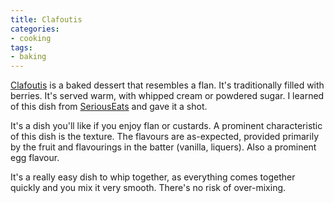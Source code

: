 ```yaml
---
title: Clafoutis
categories:
- cooking
tags:
- baking
---
```


[Clafoutis][1] is a baked dessert that resembles a flan.
It's traditionally filled with berries.
It's served warm, with whipped cream or powdered sugar.
I learned of this dish from [SeriousEats][2] and gave it a shot.

[1]: https://en.wikipedia.org/wiki/Clafoutis
[2]: https://www.seriouseats.com/2015/06/how-to-make-cherry-clafoutis-dessert.html

It's a dish you'll like if you enjoy flan or custards.
A prominent characteristic of this dish is the texture.
The flavours are as-expected, provided primarily by the fruit and flavourings in the batter (vanilla, liquers).
Also a prominent egg flavour.

It's a really easy dish to whip together, as everything comes together quickly and you mix it very smooth.
There's no risk of over-mixing.
